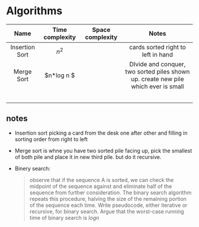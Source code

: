 # 						Algorithms 

|      Name      | Time complexity | Space complexity |                            Notes                             |
| :------------: | :-------------: | :--------------: | :----------------------------------------------------------: |
| Insertion Sort |      $n^2$      |                  |              cards sorted right to left in hand              |
|   Merge Sort   |   $n*log n $    |                  | DIvide and conquer, two sorted piles shown up. create new pile which ever is small |
|                |                 |                  |                                                              |
|                |                 |                  |                                                              |
|                |                 |                  |                                                              |
|                |                 |                  |                                                              |
|                |                 |                  |                                                              |

## notes

* Insertion sort picking a card from the desk one after other and filling in sorting order from right to left

* Merge sort is whne you have two sorted pile facing up, pick the smallest of both pile and place it in new third pile. but do it recursive.

* Binery search:

  > observe that if the sequence A is sorted, we can check the midpoint of the sequence against  and eliminate half of the sequence from further consideration. The binary search algorithm repeats this procedure, halving the size of the remaining portion of the sequence each time. Write pseudocode, either iterative or recursive, for binary search. Argue that the worst-case running time of binary search is $log n$

































